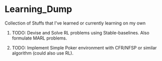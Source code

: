 # Learning_Dump
Collection of Stuffs that I've learned or currently learning on my own


1. TODO: Devise and Solve RL problems using Stable-baselines. Also 
formulate MARL problems. 

2. TODO: Implement Simple Poker environment with CFR/NFSP or similar 
algorithm (could also use RL). 
